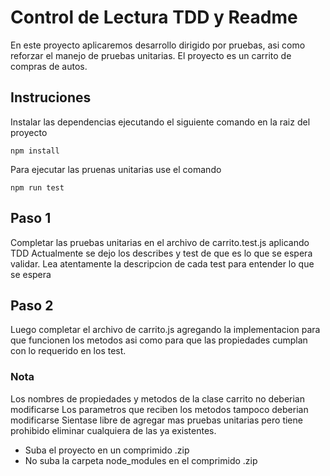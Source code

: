 # Control de Lectura TDD y Readme
En este proyecto aplicaremos desarrollo dirigido por pruebas, asi como reforzar
el manejo de pruebas unitarias.
El proyecto es un carrito de compras de autos.
## Instruciones
Instalar las dependencias ejecutando el siguiente comando en la raiz del proyecto
```
npm install
```
Para ejecutar las pruenas unitarias use el comando
```
npm run test
```
## Paso 1
Completar las pruebas unitarias en el archivo de carrito.test.js aplicando TDD
Actualmente se dejo los describes y test de que es lo que se espera validar.
Lea atentamente la descripcion de cada test para entender lo que se espera
## Paso 2
Luego completar el archivo de carrito.js agregando la implementacion para que funcionen los metodos asi como para que las propiedades cumplan con lo requerido en los test.
### Nota
Los nombres de propiedades y metodos de la clase carrito no deberian modificarse
Los parametros que reciben los metodos tampoco deberian modificarse
Sientase libre de agregar mas pruebas unitarias pero tiene prohibido eliminar
cualquiera de las ya existentes.

- Suba el proyecto en un comprimido .zip
- No suba la carpeta node_modules en el comprimido .zip